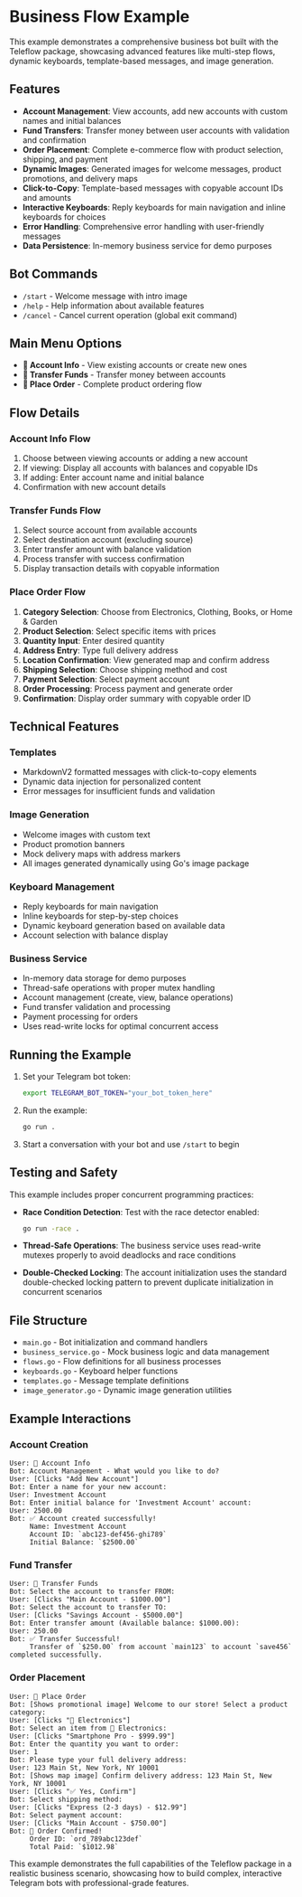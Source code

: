 # Business Flow Example

This example demonstrates a comprehensive business bot built with the Teleflow package, showcasing advanced features like multi-step flows, dynamic keyboards, template-based messages, and image generation.

## Features

- **Account Management**: View accounts, add new accounts with custom names and initial balances
- **Fund Transfers**: Transfer money between user accounts with validation and confirmation
- **Order Placement**: Complete e-commerce flow with product selection, shipping, and payment
- **Dynamic Images**: Generated images for welcome messages, product promotions, and delivery maps
- **Click-to-Copy**: Template-based messages with copyable account IDs and amounts
- **Interactive Keyboards**: Reply keyboards for main navigation and inline keyboards for choices
- **Error Handling**: Comprehensive error handling with user-friendly messages
- **Data Persistence**: In-memory business service for demo purposes

## Bot Commands

- `/start` - Welcome message with intro image
- `/help` - Help information about available features
- `/cancel` - Cancel current operation (global exit command)

## Main Menu Options

- **💼 Account Info** - View existing accounts or create new ones
- **💸 Transfer Funds** - Transfer money between accounts
- **🛒 Place Order** - Complete product ordering flow

## Flow Details

### Account Info Flow
1. Choose between viewing accounts or adding a new account
2. If viewing: Display all accounts with balances and copyable IDs
3. If adding: Enter account name and initial balance
4. Confirmation with new account details

### Transfer Funds Flow
1. Select source account from available accounts
2. Select destination account (excluding source)
3. Enter transfer amount with balance validation
4. Process transfer with success confirmation
5. Display transaction details with copyable information

### Place Order Flow
1. **Category Selection**: Choose from Electronics, Clothing, Books, or Home & Garden
2. **Product Selection**: Select specific items with prices
3. **Quantity Input**: Enter desired quantity
4. **Address Entry**: Type full delivery address
5. **Location Confirmation**: View generated map and confirm address
6. **Shipping Selection**: Choose shipping method and cost
7. **Payment Selection**: Select payment account
8. **Order Processing**: Process payment and generate order
9. **Confirmation**: Display order summary with copyable order ID

## Technical Features

### Templates
- MarkdownV2 formatted messages with click-to-copy elements
- Dynamic data injection for personalized content
- Error messages for insufficient funds and validation

### Image Generation
- Welcome images with custom text
- Product promotion banners
- Mock delivery maps with address markers
- All images generated dynamically using Go's image package

### Keyboard Management
- Reply keyboards for main navigation
- Inline keyboards for step-by-step choices
- Dynamic keyboard generation based on available data
- Account selection with balance display

### Business Service
- In-memory data storage for demo purposes
- Thread-safe operations with proper mutex handling
- Account management (create, view, balance operations)
- Fund transfer validation and processing
- Payment processing for orders
- Uses read-write locks for optimal concurrent access

## Running the Example

1. Set your Telegram bot token:
   ```bash
   export TELEGRAM_BOT_TOKEN="your_bot_token_here"
   ```

2. Run the example:
   ```bash
   go run .
   ```

3. Start a conversation with your bot and use `/start` to begin

## Testing and Safety

This example includes proper concurrent programming practices:

- **Race Condition Detection**: Test with the race detector enabled:
  ```bash
  go run -race .
  ```

- **Thread-Safe Operations**: The business service uses read-write mutexes properly to avoid deadlocks and race conditions

- **Double-Checked Locking**: The account initialization uses the standard double-checked locking pattern to prevent duplicate initialization in concurrent scenarios

## File Structure

- `main.go` - Bot initialization and command handlers
- `business_service.go` - Mock business logic and data management
- `flows.go` - Flow definitions for all business processes
- `keyboards.go` - Keyboard helper functions
- `templates.go` - Message template definitions
- `image_generator.go` - Dynamic image generation utilities

## Example Interactions

### Account Creation
```
User: 💼 Account Info
Bot: Account Management - What would you like to do?
User: [Clicks "Add New Account"]
Bot: Enter a name for your new account:
User: Investment Account
Bot: Enter initial balance for 'Investment Account' account:
User: 2500.00
Bot: ✅ Account created successfully!
     Name: Investment Account
     Account ID: `abc123-def456-ghi789`
     Initial Balance: `$2500.00`
```

### Fund Transfer
```
User: 💸 Transfer Funds
Bot: Select the account to transfer FROM:
User: [Clicks "Main Account - $1000.00"]
Bot: Select the account to transfer TO:
User: [Clicks "Savings Account - $5000.00"]
Bot: Enter transfer amount (Available balance: $1000.00):
User: 250.00
Bot: ✅ Transfer Successful!
     Transfer of `$250.00` from account `main123` to account `save456` completed successfully.
```

### Order Placement
```
User: 🛒 Place Order
Bot: [Shows promotional image] Welcome to our store! Select a product category:
User: [Clicks "📱 Electronics"]
Bot: Select an item from 📱 Electronics:
User: [Clicks "Smartphone Pro - $999.99"]
Bot: Enter the quantity you want to order:
User: 1
Bot: Please type your full delivery address:
User: 123 Main St, New York, NY 10001
Bot: [Shows map image] Confirm delivery address: 123 Main St, New York, NY 10001
User: [Clicks "✅ Yes, Confirm"]
Bot: Select shipping method:
User: [Clicks "Express (2-3 days) - $12.99"]
Bot: Select payment account:
User: [Clicks "Main Account - $750.00"]
Bot: 🎉 Order Confirmed!
     Order ID: `ord_789abc123def`
     Total Paid: `$1012.98`
```

This example demonstrates the full capabilities of the Teleflow package in a realistic business scenario, showcasing how to build complex, interactive Telegram bots with professional-grade features.